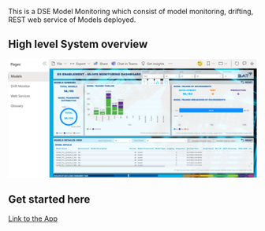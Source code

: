 
This is a DSE Model Monitoring which consist of model monitoring, drifting, REST web service of Models deployed.


## High level System overview
![mlopsmon.png](https://github.com/PrezSeah/galleryres/blob/main/dse-app/mlops-model-monitor/images/ml-model-monitor.PNG)

## Get started here
[Link to the App](https://app.powerbi.com/groups/9437d536-0005-4224-98cd-54b45dab0a47/reports/ab11487f-f6f3-4f43-93cd-b1f7fbada071/ReportSection374e3322ef3d83a511cc&source=portal&screenColor=rgba%280%2C+79%2C+159%2C+1%29&skipAppMetadata=true)
